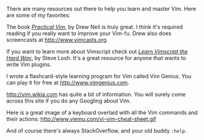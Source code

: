There are many resources out there to help you learn and master Vim. Here
are some of my favorites:

The book [*Practical Vim*](http://www.amazon.com/Practical-Vim-Thought-Pragmatic-Programmers/dp/1934356980), by Drew Neil is truly great. I think it's
required reading if you really want to improve your Vim-fu. Drew also does
screencasts at http://www.vimcasts.org.

If you want to learn more about Vimscript check out [*Learn Vimscript the Hard Way*](http://learnvimscriptthehardway.stevelosh.com/), by Steve Losh.  It's a great resource for anyone that wants to
write Vim plugins.

I wrote a flashcard-style learning program for Vim called Vim Genius. You
can play it for free at http://www.vimgenius.com.

http://vim.wikia.com has quite a bit of information. You will surely come across
this site if you do any Googling about Vim.

Here is a great image of a keyboard overlaid with all the Vim commands and
their actions: http://www.viemu.com/vi-vim-cheat-sheet.gif

And of course there's always StackOverflow, and your old buddy `:help`.
